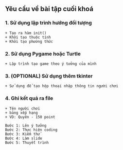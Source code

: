 ## Yêu cầu về bài tập cuối khoá

### 1. Sử dụng lập trình hướng đối tượng
    + Tạo ra hàm init()
    + Khởi tạo thuộc tính
    + Khởi tạo phương thức
### 2. Sử dụng Pygame hoặc Turtle
    + Lập trình tạo game theo ý tưởng của mình
### 3. (OPTIONAL) Sử dụng thêm tkinter
    + Sử dụng để tạo hộp thoại nhập thông tin người chơi
### 4. Ghi kết quả ra file
    + Tên người chơi
    + bảng xếp hạng
    + VD: Quyên - 150 point

```
Bước 1: Lên ý tưởng
Bước 2: Thực hiện coding
Bước 3: Kiểm thử
Bước 4: Làm slide
Bước 5: Thuyết trình
```